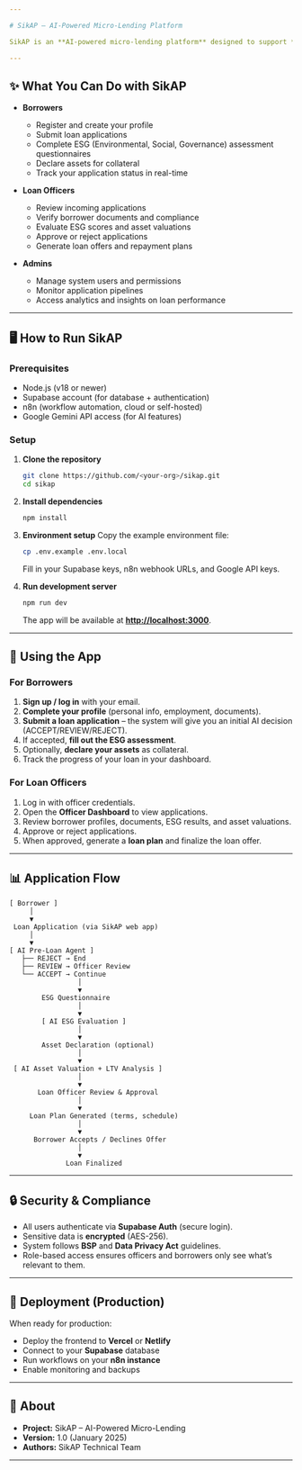 ```yaml
---

# SikAP – AI-Powered Micro-Lending Platform

SikAP is an **AI-powered micro-lending platform** designed to support **Filipino micro-entrepreneurs**. It helps users easily apply for loans, while loan officers and admins can efficiently review, assess, and approve applications.

---
```


## ✨ What You Can Do with SikAP

* **Borrowers**

  * Register and create your profile
  * Submit loan applications
  * Complete ESG (Environmental, Social, Governance) assessment questionnaires
  * Declare assets for collateral
  * Track your application status in real-time

* **Loan Officers**

  * Review incoming applications
  * Verify borrower documents and compliance
  * Evaluate ESG scores and asset valuations
  * Approve or reject applications
  * Generate loan offers and repayment plans

* **Admins**

  * Manage system users and permissions
  * Monitor application pipelines
  * Access analytics and insights on loan performance

---

## 🖥️ How to Run SikAP

### Prerequisites

* Node.js (v18 or newer)
* Supabase account (for database + authentication)
* n8n (workflow automation, cloud or self-hosted)
* Google Gemini API access (for AI features)

### Setup

1. **Clone the repository**

   ```bash
   git clone https://github.com/<your-org>/sikap.git
   cd sikap
   ```

2. **Install dependencies**

   ```bash
   npm install
   ```

3. **Environment setup**
   Copy the example environment file:

   ```bash
   cp .env.example .env.local
   ```

   Fill in your Supabase keys, n8n webhook URLs, and Google API keys.

4. **Run development server**

   ```bash
   npm run dev
   ```

   The app will be available at **[http://localhost:3000](http://localhost:3000)**.

---

## 📂 Using the App

### For Borrowers

1. **Sign up / log in** with your email.
2. **Complete your profile** (personal info, employment, documents).
3. **Submit a loan application** – the system will give you an initial AI decision (ACCEPT/REVIEW/REJECT).
4. If accepted, **fill out the ESG assessment**.
5. Optionally, **declare your assets** as collateral.
6. Track the progress of your loan in your dashboard.

### For Loan Officers

1. Log in with officer credentials.
2. Open the **Officer Dashboard** to view applications.
3. Review borrower profiles, documents, ESG results, and asset valuations.
4. Approve or reject applications.
5. When approved, generate a **loan plan** and finalize the loan offer.

---

## 📊 Application Flow

```
[ Borrower ]
     │
     ▼
 Loan Application (via SikAP web app)
     │
     ▼
[ AI Pre-Loan Agent ]
   ├── REJECT → End
   ├── REVIEW → Officer Review
   └── ACCEPT → Continue
                 │
                 ▼
        ESG Questionnaire
                 │
                 ▼
        [ AI ESG Evaluation ]
                 │
                 ▼
        Asset Declaration (optional)
                 │
                 ▼
 [ AI Asset Valuation + LTV Analysis ]
                 │
                 ▼
       Loan Officer Review & Approval
                 │
                 ▼
     Loan Plan Generated (terms, schedule)
                 │
                 ▼
      Borrower Accepts / Declines Offer
                 │
                 ▼
              Loan Finalized
```

---

## 🔒 Security & Compliance

* All users authenticate via **Supabase Auth** (secure login).
* Sensitive data is **encrypted** (AES-256).
* System follows **BSP** and **Data Privacy Act** guidelines.
* Role-based access ensures officers and borrowers only see what’s relevant to them.

---

## 🚀 Deployment (Production)

When ready for production:

* Deploy the frontend to **Vercel** or **Netlify**
* Connect to your **Supabase** database
* Run workflows on your **n8n instance**
* Enable monitoring and backups

---

## 👥 About

* **Project:** SikAP – AI-Powered Micro-Lending
* **Version:** 1.0 (January 2025)
* **Authors:** SikAP Technical Team

---


